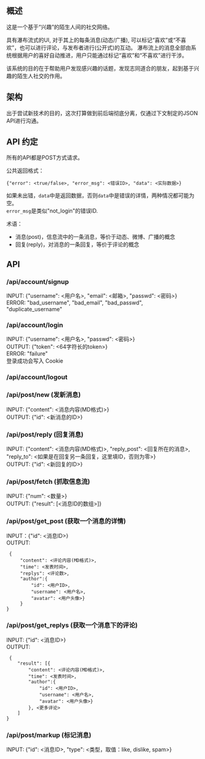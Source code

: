 ## 概述
这是一个基于“兴趣”的陌生人间的社交网络。

具有瀑布流式的UI, 对于其上的每条消息(动态/广播), 可以标记“喜欢”或“不喜欢”，也可以进行评论，与发布者进行(公开式)的互动。
瀑布流上的消息全部由系统根据用户的喜好自动推进，用户只能通过标记“喜欢”和“不喜欢”进行干涉。

该系统的目的在于帮助用户发现感兴趣的话题，发现志同道合的朋友，起到基于兴趣的陌生人社交的作用。

## 架构
出于尝试新技术的目的，这次打算做到前后端彻底分离，仅通过下文制定的JSON API进行沟通。

## API 约定
所有的API都是POST方式请求。

公共返回格式：

    {"error": <true/false>, "error_msg": <错误ID>, "data": <实际数据>}  

如果未出错，`data`中是返回数据，否则`data`中是错误的详情，两种情况都可能为空。  
`error_msg`是类似"not_login"的错误ID.

术语：

* 消息(post)，信息流中的一条消息，等价于动态、微博、广播的概念
* 回复(reply)，对消息的一条回复，等价于评论的概念

## API
### /api/account/signup  
INPUT: {"username": <用户名>, "email": <邮箱>, "passwd": <密码>}  
ERROR: "bad_username", "bad_email", "bad_passwd", "duplicate_username"

### /api/account/login  
INPUT: {"username": <用户名>, "passwd": <密码>}  
OUTPUT: {"token": <64字符长的token>}  
ERROR: "failure"  
登录成功会写入 Cookie

### /api/account/logout  

### /api/post/new (发新消息)   
INPUT: {"content": <消息内容(MD格式)>}  
OUTPUT: {"id": <新消息的ID>}

### /api/post/reply  (回复消息)  
INPUT: {"content": <消息内容(MD格式)>, "reply_post": <回复所在的消息>, "reply_to": <如果是在回复另一条回复，这里填ID，否则为零>}  
OUTPUT: {"id": <新回复的ID>}
 
### /api/post/fetch  (抓取信息流)  
INPUT: {"num": <数量>}  
OUTPUT: {"result": [<消息ID的数组>]}

### /api/post/get_post  (获取一个消息的详情)  
INPUT：{"id": <消息ID>}  
OUTPUT: 

     {
         "content": <评论内容(MD格式)>, 
         "time": <发表时间>, 
         "replys": <评论数>, 
         "author":{
             "id": <用户ID>, 
             "username": <用户名>, 
             "avatar": <用户头像>}
         }
    }

### /api/post/get_replys  (获取一个消息下的评论)  
INPUT: {"id": <消息ID>}  
OUTPUT: 

     {
        "result": [{
            "content": <评论内容(MD格式)>, 
            "time": <发表时间>, 
            "author":{
                "id": <用户ID>, 
                "username": <用户名>, 
                "avatar": <用户头像>}
            }, <更多评论>
        ]
    }

### /api/post/markup   (标记消息)
INPUT: {"id": <消息ID>, "type": <类型，取值：like, dislike, spam>}  